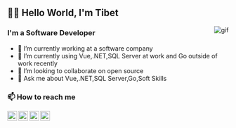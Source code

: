 ## 👋🏻 Hello World, I'm Tibet 

<img align="right" alt="gif"  src="https://c.tenor.com/YRzeUmYfWrQAAAAM/jim2.gif" />

### I'm a Software Developer

- 🔭 I’m currently working at a software company
- 🌱 I’m currently using Vue,.NET,SQL Server at work and Go outside of work recently
- 👯 I’m looking to collaborate on open source
- 💬 Ask me about Vue,.NET,SQL Server,Go,Soft Skills

### 📫 How to reach me

 <a href="https://tibeterol.me/">
    <img align="left" alt="Tibet's Website" width="22px" src="https://icons-for-free.com/iconfiles/png/512/webpage+website+icon-1320087271286406322.png" />
 </a>
<a href="https://linkedin.com/in/tibet-erol">
    <img align="left" alt="Tibet's LinkedIn" width="22px" src="https://cdn-icons-png.flaticon.com/512/174/174857.png" />
</a>
<a href="https://medium.com/@tibeterol">
    <img align="left" alt="Tibet's Medium" width="22px" src="https://upload.wikimedia.org/wikipedia/commons/thumb/e/ec/Medium_logo_Monogram.svg/1200px-Medium_logo_Monogram.svg.png" />
</a>
<a href="https://stackoverflow.com/users/18696915/tibet-erol">
    <img align="left" alt="Tibet's StackOverflow" width="22px" src="https://cdn-icons-png.flaticon.com/512/2111/2111628.png" />
</a>
 
